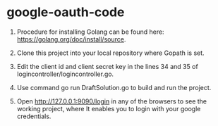 # google-oauth-code

1. Procedure for installing Golang can be found here: https://golang.org/doc/install/source.

2. Clone this project into your local repository where Gopath is set.

3. Edit the client id and client secret key in the lines 34 and 35 of logincontroller/logincontroller.go.

4. Use command go run DraftSolution.go to build and run the project.

5. Open http://127.0.0.1:9090/login in any of the browsers to see the working project, where It enables you to login with your google credentials.



